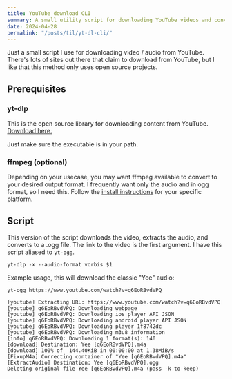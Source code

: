 ```yaml
---
title: YouTube download CLI
summary: A small utility script for downloading YouTube videos and converting to ogg-vorbis
date: 2024-04-28
permalink: "/posts/til/yt-dl-cli/"
---
```


Just a small script I use for downloading video / audio from YouTube. There's lots of sites out there that claim to download from YouTube, but I like that this method only uses open source projects.

## Prerequisites

### yt-dlp

This is the open source library for downloading content from YouTube. [Download here.](https://github.com/yt-dlp/yt-dlp)

Just make sure the executable is in your path.

### ffmpeg (optional)

Depending on your usecase, you may want ffmpeg available to convert to your desired output format. I frequently want only the audio and in ogg format, so I need this. Follow the [install instructions](https://ffmpeg.org/download.html) for your specific platform.

## Script

This version of the script downloads the video, extracts the audio, and converts to a .ogg file. The link to the video is the first argument. I have this script aliased to `yt-ogg`.

```shell
yt-dlp -x --audio-format vorbis $1
```

Example usage, this will download the classic "Yee" audio:

```shell
yt-ogg https://www.youtube.com/watch?v=q6EoRBvdVPQ

[youtube] Extracting URL: https://www.youtube.com/watch?v=q6EoRBvdVPQ
[youtube] q6EoRBvdVPQ: Downloading webpage
[youtube] q6EoRBvdVPQ: Downloading ios player API JSON
[youtube] q6EoRBvdVPQ: Downloading android player API JSON
[youtube] q6EoRBvdVPQ: Downloading player 1f8742dc
[youtube] q6EoRBvdVPQ: Downloading m3u8 information
[info] q6EoRBvdVPQ: Downloading 1 format(s): 140
[download] Destination: Yee [q6EoRBvdVPQ].m4a
[download] 100% of  144.40KiB in 00:00:00 at 1.38MiB/s
[FixupM4a] Correcting container of "Yee [q6EoRBvdVPQ].m4a"
[ExtractAudio] Destination: Yee [q6EoRBvdVPQ].ogg
Deleting original file Yee [q6EoRBvdVPQ].m4a (pass -k to keep)
```